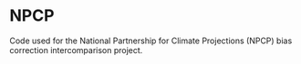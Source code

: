 # NPCP

Code used for the National Partnership for Climate Projections (NPCP) bias correction intercomparison project.
